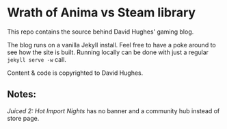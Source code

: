 # Wrath of Anima vs Steam library
This repo contains the source behind David Hughes' gaming blog.

The blog runs on a vanilla Jekyll install. Feel free to have a poke around to see how the site is built. Running locally can be done with just a regular `jekyll serve -w` call.

Content & code is copyrighted to David Hughes.


## Notes: 
*Juiced 2: Hot Import Nights* has no banner and a community hub instead of store page.
